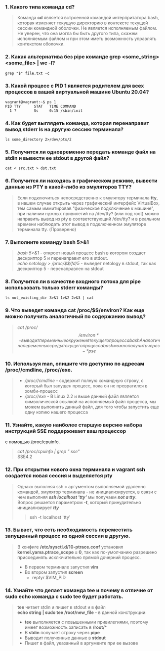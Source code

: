 ### 1. Какого типа команда cd?
> Команда **cd** является встроенной командой интерпритатора bash, которая изменяет текущую директорию 
> в контексте  текущей сессии командной оболочки. Не является исполняемым файлом. Не уверен, что она 
> могла бы быть другого типа, скажем исполняемым файлом и при этом иметь возможность управлять 
> контекстом оболочки.
### 2. Какая альтернатива без pipe команде grep <some_string> <some_file> | wc -l?
    grep "$" file.txt -c
### 3. Какой процесс с PID 1 является родителем для всех процессов в вашей виртуальной машине Ubuntu 20.04?
    vagrant@vagrant:~$ ps 1
    PID TTY      STAT   TIME COMMAND
      1 ?        Ss     0:15 /sbin/init
### 4. Как будет выглядеть команда, которая перенаправит вывод stderr ls на другую сессию терминала?
    ls some_directory 2>/dev/pts/2
### 5. Получится ли одновременно передать команде файл на stdin и вывести ее stdout в другой файл?
    cat < src.txt > dst.txt
### 6. Получится ли находясь в графическом режиме, вывести данные из PTY в какой-либо из эмуляторов TTY?
> Если подключиться непосредственно к эмулятору терминала **tty**, в нашем случае открыть через графический
> интерфейс VirtualBox, тем самым иммитировав "физическое подключение к машине", при наличии нужных 
> привилегий на /dev/tty? (или под root) можно направить вывод из pty в соответствующий /dev/tty? 
> и в реальном времени наблюдать этот вывод в подключенном эмуляторе терминала tty. (Проверено)
### 7. Выполните команду bash 5>&1
> *bash 5>&1* - откроет новый процесс bash в котором создаст дескриптор 5 и перенаправит его в stdout.  
> *echo netology > /proc/$$/fd/5* - выведет netology в stdout, так как дескриптор 5 - перенаправлен 
> на stdout
### 8. Получится ли в качестве входного потока для pipe использовать только stderr команды?
    ls not_existing_dir 3>&1 1>&2 2>&3 | cat
### 9. Что выведет команда cat /proc/$$/environ? Как еще можно получить аналогичный по содержанию вывод?
> *cat /proc/$$/environ* - выводит переменные окружения текущего процесса bash  
> Аналогично переменные среды текущего процесса bash можно получить через - *ps e $$*
### 10. Используя man, опишите что доступно по адресам /proc/<PID>/cmdline, /proc/<PID>/exe.
>* */proc/<PID>/cmdline* - содержит полную командную строку, с который был запущен процесс, пока он не
> превратился в зомби-процесс
> * */proc/<PID>/exe* - В Linux 2.2 и выше данный файл является символической ссылкой на исполняемый файл
> процесса, мы можем выполнить данный файл, для того чтобы запустить еще одну копию нашего процесса
### 11. Узнайте, какую наиболее старшую версию набора инструкций SSE поддерживает ваш процессор 
с помощью /proc/cpuinfo.
> *cat /proc/cpuinfo | grep " sse"*  
> SSE4.2
### 12. При открытии нового окна терминала и vagrant ssh создается новая сессия и выделяется pty
> Однако выполняя ssh с аргументом выполняемой удаленно командой, эмулятор терминала - не инициализируется,
> в связи с чем выполняя ***ssh localhost 'tty'*** мы получаем ***not a tty***.  
> Вопрос решается параметром ***-t***, который принудительно инициализирует ***tty***
> > ssh -t localhost 'tty'
### 13. Бывает, что есть необходимость переместить запущенный процесс из одной сессии в другую. 
> В конфиге **/etc/sysctl.d/10-ptrace.conf** установил **kernel.yama.ptrace_scope = 0**, так как 
> по-умолчанию разрешено присоединять исключительно прямой дочерний процесс.  
> * В первом терминале запустил **vim**
> * Во втором запустил **screen**  
>    *  reptyr $VIM_PID
### 14. Узнайте что делает команда tee и почему в отличие от sudo echo команда с sudo tee будет работать.
> **tee** читает stdin и пишет в stdout и в файл  
> **echo string | sudo tee /root/new_file** - в данной конструкции:
> * **tee** выполняется с повышенными привилегиями, поэтому имеет возможность записать в **/root/***
> * В **stdin** получает строку через **pipe**
> * Выводит полученные данные в **stdout**
> * Пишет в файл, указанный в аргументе при ее вызове